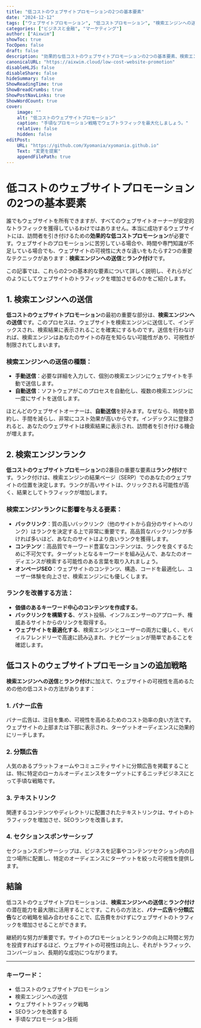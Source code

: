 ```yaml
---
title: "低コストのウェブサイトプロモーションの2つの基本要素"
date: "2024-12-12"
tags: ["ウェブサイトプロモーション", "低コストプロモーション", "検索エンジンへの送信", "ウェブトラフィック", "SEOランク"]
categories: ["ビジネスと金融", "マーケティング"]
author: ["Aixwim"]
showToc: true
TocOpen: false
draft: false
description: "効果的な低コストのウェブサイトプロモーションの2つの基本要素、検索エンジンへの送信とランク付けについて学び、それらがウェブサイトのトラフィックをどのように増加させるかを理解しましょう。"
canonicalURL: "https://aixwim.cloud/low-cost-website-promotion"
disableHLJS: false
disableShare: false
hideSummary: false
ShowReadingTime: true
ShowBreadCrumbs: true
ShowPostNavLinks: true
ShowWordCount: true
cover:
    image: ""
    alt: "低コストのウェブサイトプロモーション"
    caption: "手頃なプロモーション戦略でウェブトラフィックを最大化しましょう。"
    relative: false
    hidden: false
editPost:
    URL: "https://github.com/Xyomania/xyomania.github.io"
    Text: "変更を提案"
    appendFilePath: true
---
```


# 低コストのウェブサイトプロモーションの2つの基本要素

誰でもウェブサイトを所有できますが、すべてのウェブサイトオーナーが安定的なトラフィックを獲得しているわけではありません。本当に成功するウェブサイトには、訪問者を引き付けるための**効果的な低コストプロモーション**が必要です。ウェブサイトのプロモーションに苦労している場合や、時間や専門知識が不足している場合でも、ウェブサイトの可視性に大きな違いをもたらす2つの重要なテクニックがあります：**検索エンジンへの送信**と**ランク付け**です。

この記事では、これらの2つの基本的な要素について詳しく説明し、それらがどのようにしてウェブサイトのトラフィックを増加させるのかをご紹介します。

## 1. **検索エンジンへの送信**

**低コストのウェブサイトプロモーション**の最初の重要な部分は、**検索エンジンへの送信**です。このプロセスは、ウェブサイトを検索エンジンに送信して、インデックスされ、検索結果に表示されることを確実にするものです。送信を行わなければ、検索エンジンはあなたのサイトの存在を知らない可能性があり、可視性が制限されてしまいます。

### 検索エンジンへの送信の種類：
- **手動送信**：必要な詳細を入力して、個別の検索エンジンにウェブサイトを手動で送信します。
- **自動送信**：ソフトウェアがこのプロセスを自動化し、複数の検索エンジンに一度にサイトを送信します。

ほとんどのウェブサイトオーナーは、**自動送信**を好みます。なぜなら、時間を節約し、手間を減らし、非常にコスト効果が高いからです。インデックスに登録されると、あなたのウェブサイトは検索結果に表示され、訪問者を引き付ける機会が増えます。

## 2. **検索エンジンランク**

**低コストのウェブサイトプロモーション**の2番目の重要な要素は**ランク付け**です。ランク付けは、検索エンジンの結果ページ（SERP）でのあなたのウェブサイトの位置を決定します。ランクが高いサイトは、クリックされる可能性が高く、結果としてトラフィックが増加します。

### 検索エンジンランクに影響を与える要素：
- **バックリンク**：質の高いバックリンク（他のサイトから自分のサイトへのリンク）はランクを決定する上で非常に重要です。高品質なバックリンクが多ければ多いほど、あなたのサイトはより良いランクを獲得します。
- **コンテンツ**：高品質でキーワード豊富なコンテンツは、ランクを良くするために不可欠です。ターゲットとなるキーワードを組み込んで、あなたのオーディエンスが検索する可能性のある言葉を取り入れましょう。
- **オンページSEO**：ウェブサイトのコンテンツ、構造、コードを最適化し、ユーザー体験を向上させ、検索エンジンにも優しくします。

### ランクを改善する方法：
- **価値のあるキーワード中心のコンテンツを作成する**。
- **バックリンクを構築する**、ゲスト投稿、インフルエンサーのアプローチ、権威あるサイトからのリンクを取得する。
- **ウェブサイトを最適化する**、検索エンジンとユーザーの両方に優しく、モバイルフレンドリーで高速に読み込まれ、ナビゲーションが簡単であることを確認します。

## 低コストのウェブサイトプロモーションの追加戦略

**検索エンジンへの送信**と**ランク付け**に加えて、ウェブサイトの可視性を高めるための他の低コストの方法があります：

### 1. **バナー広告**
バナー広告は、注目を集め、可視性を高めるためのコスト効率の良い方法です。ウェブサイトの上部または下部に表示され、ターゲットオーディエンスに効果的にリーチします。

### 2. **分類広告**
人気のあるプラットフォームやコミュニティサイトに分類広告を掲載することは、特に特定のローカルオーディエンスをターゲットにするニッチビジネスにとって手頃な戦略です。

### 3. **テキストリンク**
関連するコンテンツやディレクトリに配置されたテキストリンクは、サイトのトラフィックを増加させ、SEOランクを改善します。

### 4. **セクションスポンサーシップ**
セクションスポンサーシップは、ビジネスを記事やコンテンツセクション内の目立つ場所に配置し、特定のオーディエンスにターゲットを絞った可視性を提供します。

## 結論

低コストのウェブサイトプロモーションは、**検索エンジンへの送信**と**ランク付け**の潜在能力を最大限に活用することです。これらの方法と、**バナー広告**や**分類広告**などの戦略を組み合わせることで、広告費をかけずにウェブサイトのトラフィックを増加させることができます。

継続的な努力が重要です。サイトのプロモーションとランクの向上に時間と労力を投資すればするほど、ウェブサイトの可視性は向上し、それがトラフィック、コンバージョン、長期的な成功につながります。

---

### キーワード：
- 低コストのウェブサイトプロモーション
- 検索エンジンへの送信
- ウェブサイトトラフィック戦略
- SEOランクを改善する
- 手頃なプロモーション技術
